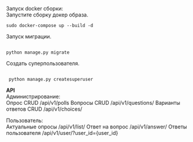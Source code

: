 <p class="has-line-data" data-line-start="0" data-line-end="2">Запуск docker сборки:<br>
Запустите сборку докер образа.</p>
<pre><code class="has-line-data" data-line-start="4" data-line-end="6" class="language-bash">sudo docker-compose up --build <span class="hljs-operator">-d</span>
</code></pre>

<p class="has-line-data" data-line-start="0" data-line-end="2">
Запуск миграции.</p>
<pre><code class="has-line-data" data-line-start="4" data-line-end="6" class="language-bash">
python manage.py migrate
</code></pre>

<p class="has-line-data" data-line-start="0" data-line-end="2">
Cоздать суперпользователя.</p>

<pre><code class="has-line-data" data-line-start="4" data-line-end="6" class="language-bash">
 python manage.py createsuperuser
</code></pre>

<p class="has-line-data" data-line-start="7" data-line-end="12"><strong>API</strong><br>
Администрирование:<br>
Опрос CRUD /api/v1/polls
Вопросы CRUD /api/v1/questions/
Варианты ответов CRUD /api/v1/choices/
<p class="has-line-data" data-line-start="13" data-line-end="17">Пользователь:<br>
Актуальные опросы /api/v1/list/
Ответ на вопрос /api/v1/answer/
Ответы пользователя /api/v1/user/?user_id={user_id}
